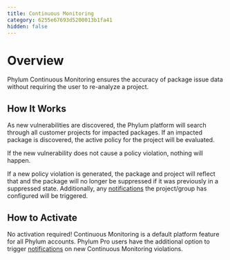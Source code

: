 ```yaml
---
title: Continuous Monitoring
category: 6255e67693d5200013b1fa41
hidden: false
---
```


# Overview

Phylum Continuous Monitoring ensures the accuracy of package issue data without requiring the user to re-analyze a project.

## How It Works

As new vulnerabilities are discovered, the Phylum platform will search through all customer projects for impacted packages. If an impacted package is discovered, the active policy for the project will be evaluated.

If the new vulnerability does not cause a policy violation, nothing will happen.

If a new policy violation is generated, the package and project will reflect that and the package will no longer be suppressed if it was previously in a suppressed state. Additionally, any [notifications](https://docs.phylum.io/docs/notifications) the project/group has configured will be triggered.

## How to Activate

No activation required! Continuous Monitoring is a default platform feature for all Phylum accounts. Phylum Pro users have the additional option to trigger [notifications](https://docs.phylum.io/docs/notifications) on new Continuous Monitoring violations.
